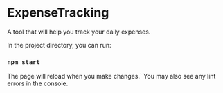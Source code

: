 # ExpenseTracking
A tool that will help you track your daily expenses.

In the project directory, you can run:

### `npm start`

The page will reload when you make changes.\`
You may also see any lint errors in the console.
